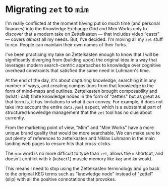 # Migrating `zet` to `mim`

I'm really conflicted at the moment having put so much time (and
personal finances) into the Knowledge Exchange Grid and Mim Works only
to discover that a modern take on Zettelkasten — that includes video
“casts” — covers *almost* all my needs. But, I've decided. I'm moving
all my `zet` stuff to `mim`. People can maintain their own names of
their forks.

I've been practicing my take on Zettelkasten enough to know that I will
be significantly diverging from (building upon) the original idea in a
way that leverages modern search-centric approaches to knowledge over
cognitive overhead constraints that satisfied the same need in Luhmann's
time. 

At the end of the day, it's about capturing knowledge, searching it in
any number of ways, and creating compositions from that knowledge in the
form of mind-maps and outlines. Zettelkasten brought composability and
(what I call) finite knowledge nodes in the form of "zettels" but as
great as that term is, it has limitations to what it can convey. For
example, it does not take into account the entire `data.yaml` aspect,
which is a substantial part of structured knowledge management that the
`zet` tool has no clue about currently.

From the marketing point of view, "Mim" and "Mim Works" have a more
unique brand quality that would be more searchable. We can make sure to
put plenty of references to zettelkasten and Niklas Luhmann in the main
landing web pages to ensure hits that cross-clicks. 

The `mim` word is no more difficult to type than `zet`, allows the `m`
shortcut, and doesn't conflict with `k` (`kubectl`) muscle memory like
`keg` and `kn` would.

This means I need to stop using the Zettelkasten terminology and go back
to the original KEG terms such as "knowledge node" instead of "zettel"
(slip) with all the positive connotations that provokes.
